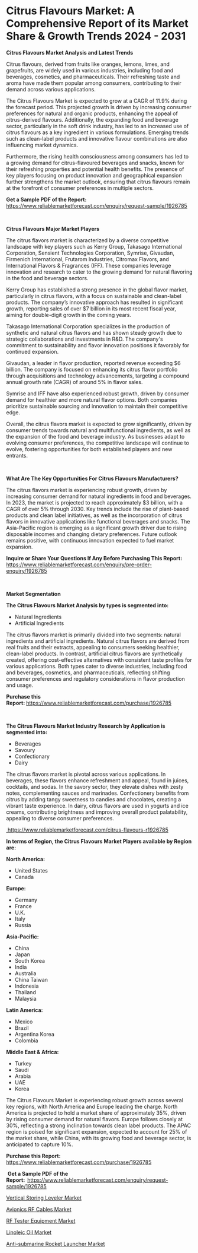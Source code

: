<p><h1>Citrus Flavours Market: A Comprehensive Report of its Market Share & Growth Trends 2024 - 2031</h1></p><p><strong>Citrus Flavours Market Analysis and Latest Trends</strong></p>
<p><p>Citrus flavours, derived from fruits like oranges, lemons, limes, and grapefruits, are widely used in various industries, including food and beverages, cosmetics, and pharmaceuticals. Their refreshing taste and aroma have made them popular among consumers, contributing to their demand across various applications.</p><p>The Citrus Flavours Market is expected to grow at a CAGR of 11.9% during the forecast period. This projected growth is driven by increasing consumer preferences for natural and organic products, enhancing the appeal of citrus-derived flavours. Additionally, the expanding food and beverage sector, particularly in the soft drink industry, has led to an increased use of citrus flavours as a key ingredient in various formulations. Emerging trends such as clean-label products and innovative flavour combinations are also influencing market dynamics. </p><p>Furthermore, the rising health consciousness among consumers has led to a growing demand for citrus-flavoured beverages and snacks, known for their refreshing properties and potential health benefits. The presence of key players focusing on product innovation and geographical expansion further strengthens the market outlook, ensuring that citrus flavours remain at the forefront of consumer preferences in multiple sectors.</p></p>
<p><strong>Get a Sample PDF of the Report:&nbsp;</strong> <a href="https://www.reliablemarketforecast.com/enquiry/request-sample/1926785?utm_campaign=1568&utm_medium=2&utm_source=Github&utm_content=ia&utm_term=25102024&utm_id=citrus-flavours">https://www.reliablemarketforecast.com/enquiry/request-sample/1926785</a></p>
<p>&nbsp;</p>
<p><strong>Citrus Flavours Major Market Players</strong></p>
<p><p>The citrus flavors market is characterized by a diverse competitive landscape with key players such as Kerry Group, Takasago International Corporation, Sensient Technologies Corporation, Symrise, Givaudan, Firmenich International, Frutarom Industries, Citromax Flavors, and International Flavors & Fragrances (IFF). These companies leverage innovation and research to cater to the growing demand for natural flavoring in the food and beverage sectors.</p><p>Kerry Group has established a strong presence in the global flavor market, particularly in citrus flavors, with a focus on sustainable and clean-label products. The company’s innovative approach has resulted in significant growth, reporting sales of over $7 billion in its most recent fiscal year, aiming for double-digit growth in the coming years.</p><p>Takasago International Corporation specializes in the production of synthetic and natural citrus flavors and has shown steady growth due to strategic collaborations and investments in R&D. The company's commitment to sustainability and flavor innovation positions it favorably for continued expansion.</p><p>Givaudan, a leader in flavor production, reported revenue exceeding $6 billion. The company is focused on enhancing its citrus flavor portfolio through acquisitions and technology advancements, targeting a compound annual growth rate (CAGR) of around 5% in flavor sales.</p><p>Symrise and IFF have also experienced robust growth, driven by consumer demand for healthier and more natural flavor options. Both companies prioritize sustainable sourcing and innovation to maintain their competitive edge.</p><p>Overall, the citrus flavors market is expected to grow significantly, driven by consumer trends towards natural and multifunctional ingredients, as well as the expansion of the food and beverage industry. As businesses adapt to evolving consumer preferences, the competitive landscape will continue to evolve, fostering opportunities for both established players and new entrants.</p></p>
<p>&nbsp;</p>
<p><strong>What Are The Key Opportunities For Citrus Flavours Manufacturers?</strong></p>
<p><p>The citrus flavors market is experiencing robust growth, driven by increasing consumer demand for natural ingredients in food and beverages. In 2023, the market is projected to reach approximately $3 billion, with a CAGR of over 5% through 2030. Key trends include the rise of plant-based products and clean label initiatives, as well as the incorporation of citrus flavors in innovative applications like functional beverages and snacks. The Asia-Pacific region is emerging as a significant growth driver due to rising disposable incomes and changing dietary preferences. Future outlook remains positive, with continuous innovation expected to fuel market expansion.</p></p>
<p><strong>Inquire or Share Your Questions If Any Before Purchasing This Report:</strong> <a href="https://www.reliablemarketforecast.com/enquiry/pre-order-enquiry/1926785?utm_campaign=1568&utm_medium=2&utm_source=Github&utm_content=ia&utm_term=25102024&utm_id=citrus-flavours">https://www.reliablemarketforecast.com/enquiry/pre-order-enquiry/1926785</a></p>
<p>&nbsp;</p>
<p><strong>Market Segmentation</strong></p>
<p><strong>The Citrus Flavours Market Analysis by types is segmented into:</strong></p>
<p><ul><li>Natural Ingredients</li><li>Artificial Ingredients</li></ul></p>
<p><p>The citrus flavors market is primarily divided into two segments: natural ingredients and artificial ingredients. Natural citrus flavors are derived from real fruits and their extracts, appealing to consumers seeking healthier, clean-label products. In contrast, artificial citrus flavors are synthetically created, offering cost-effective alternatives with consistent taste profiles for various applications. Both types cater to diverse industries, including food and beverages, cosmetics, and pharmaceuticals, reflecting shifting consumer preferences and regulatory considerations in flavor production and usage.</p></p>
<p><strong>Purchase this Report:&nbsp;</strong><a href="https://www.reliablemarketforecast.com/purchase/1926785?utm_campaign=1568&utm_medium=2&utm_source=Github&utm_content=ia&utm_term=25102024&utm_id=citrus-flavours">https://www.reliablemarketforecast.com/purchase/1926785</a></p>
<p>&nbsp;</p>
<p><strong>The Citrus Flavours Market Industry Research by Application is segmented into:</strong></p>
<p><ul><li>Beverages</li><li>Savoury</li><li>Confectionary</li><li>Dairy</li></ul></p>
<p><p>The citrus flavors market is pivotal across various applications. In beverages, these flavors enhance refreshment and appeal, found in juices, cocktails, and sodas. In the savory sector, they elevate dishes with zesty notes, complementing sauces and marinades. Confectionery benefits from citrus by adding tangy sweetness to candies and chocolates, creating a vibrant taste experience. In dairy, citrus flavors are used in yogurts and ice creams, contributing brightness and improving overall product palatability, appealing to diverse consumer preferences.</p></p>
<p><a href="https://www.reliablemarketforecast.com/citrus-flavours-r1926785?utm_campaign=1568&utm_medium=2&utm_source=Github&utm_content=ia&utm_term=25102024&utm_id=citrus-flavours">&nbsp;https://www.reliablemarketforecast.com/citrus-flavours-r1926785</a></p>
<p><strong>In terms of Region, the Citrus Flavours Market Players available by Region are:</strong></p>
<p>
    <p> <strong> North America: </strong>
        <ul>
            <li>United States</li>
            <li>Canada</li>
        </ul>
        </p> 
    <p> <strong> Europe: </strong>
        <ul>
            <li>Germany</li>
            <li>France</li>
            <li>U.K.</li>
            <li>Italy</li>
            <li>Russia</li>
        </ul>
        </p> 
    <p> <strong> Asia-Pacific: </strong>
        <ul>
            <li>China</li>
            <li>Japan</li>
            <li>South Korea</li>
            <li>India</li>
            <li>Australia</li>
            <li>China Taiwan</li>
            <li>Indonesia</li>
            <li>Thailand</li>
            <li>Malaysia</li>
        </ul>
        </p> 
    <p> <strong> Latin America: </strong>
        <ul>
            <li>Mexico</li>
            <li>Brazil</li>
            <li>Argentina Korea</li>
            <li>Colombia</li>
        </ul>
        </p> 
    <p> <strong> Middle East & Africa: </strong>
        <ul>
            <li>Turkey</li>
            <li>Saudi</li>
            <li>Arabia</li>
            <li>UAE</li>
            <li>Korea</li>
        </ul>
    </p>
    </p>
<p><p>The Citrus Flavours Market is experiencing robust growth across several key regions, with North America and Europe leading the charge. North America is projected to hold a market share of approximately 35%, driven by rising consumer demand for natural flavors. Europe follows closely at 30%, reflecting a strong inclination towards clean label products. The APAC region is poised for significant expansion, expected to account for 25% of the market share, while China, with its growing food and beverage sector, is anticipated to capture 10%.</p></p>
<p><strong>Purchase this Report: </strong><a href="https://www.reliablemarketforecast.com/purchase/1926785?utm_campaign=1568&utm_medium=2&utm_source=Github&utm_content=ia&utm_term=25102024&utm_id=citrus-flavours">https://www.reliablemarketforecast.com/purchase/1926785</a></p>
<p>&nbsp;<strong>Get a Sample PDF of the Report:&nbsp;&nbsp;</strong><a href="https://www.reliablemarketforecast.com/enquiry/request-sample/1926785?utm_campaign=1568&utm_medium=2&utm_source=Github&utm_content=ia&utm_term=25102024&utm_id=citrus-flavours">https://www.reliablemarketforecast.com/enquiry/request-sample/1926785</a></p>
<p><strong></strong></p>
<p><p><a href="https://www.linkedin.com/pulse/vertical-storing-leveler-market-global-share-ranking-overall-tjnkc?utm_campaign=1568&utm_medium=2&utm_source=Github&utm_content=ia&utm_term=25102024&utm_id=citrus-flavours">Vertical Storing Leveler Market</a></p><p><a href="https://www.linkedin.com/pulse/avionics-rf-cables-market-trends-detailed-study-its-segmentation-9suwc?utm_campaign=1568&utm_medium=2&utm_source=Github&utm_content=ia&utm_term=25102024&utm_id=citrus-flavours">Avionics RF Cables Market</a></p><p><a href="https://www.linkedin.com/pulse/surfing-rf-tester-equipment-wave-riding-market-currents-2031-ukw0e?utm_campaign=1568&utm_medium=2&utm_source=Github&utm_content=ia&utm_term=25102024&utm_id=citrus-flavours">RF Tester Equipment Market</a></p><p><a href="https://github.com/AshrafKhan865/Market-Research-Report-List-1/blob/main/linoleic-oil-market.md?utm_campaign=1568&utm_medium=2&utm_source=Github&utm_content=ia&utm_term=25102024&utm_id=citrus-flavours">Linoleic Oil Market</a></p><p><a href="https://www.linkedin.com/pulse/anti-submarine-rocket-launcher-market-regional-outlook-competition-mtwtc?utm_campaign=1568&utm_medium=2&utm_source=Github&utm_content=ia&utm_term=25102024&utm_id=citrus-flavours">Anti-submarine Rocket Launcher Market</a></p></p>